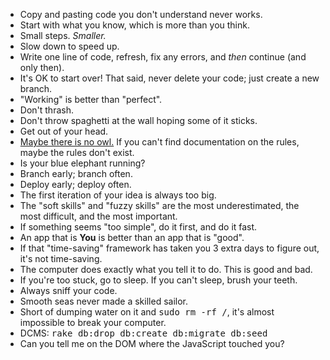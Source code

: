- Copy and pasting code you don't understand never works.
- Start with what you know, which is more than you think.
- Small steps. <em>Smaller.</em>
- Slow down to speed up.
- Write one line of code, refresh, fix any errors, and <em>then</em> continue (and only then).
- It's OK to start over! That said, never delete your code; just create a new branch.
- "Working" is better than "perfect".
- Don't thrash.
- Don't throw spaghetti at the wall hoping some of it sticks.
- Get out of your head.
- <a href="https://raw.githubusercontent.com/ga-wdi-lessons/wdi-mantras/master/draw-the-rest-of-the-owl.jpg">Maybe there is no owl.</a> If you can't find documentation on the rules, maybe the rules don't exist.
- Is your blue elephant running?
- Branch early; branch often.
- Deploy early; deploy often.
- The first iteration of your idea is always too big.
- The "soft skills" and "fuzzy skills" are the most underestimated, the most difficult, and the most important.
- If something seems "too simple", do it first, and do it fast.
- An app that is <strong>You</strong> is better than an app that is "good".
- If that "time-saving" framework has taken you 3 extra days to figure out, it's not time-saving.
- The computer does exactly what you tell it to do. This is good and bad.
- If you're too stuck, go to sleep. If you can't sleep, brush your teeth.
- Always sniff your code.
- Smooth seas never made a skilled sailor.
- Short of dumping water on it and <kbd>sudo rm -rf /</kbd>, it's almost impossible to break your computer.
- DCMS: <kbd>rake db:drop db:create db:migrate db:seed</kbd>
- Can you tell me on the DOM where the JavaScript touched you? 
